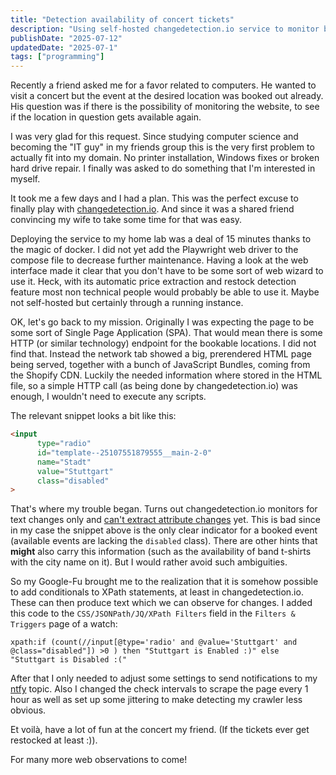 ```yaml
---
title: "Detection availability of concert tickets"
description: "Using self-hosted changedetection.io service to monitor band shop for concert tickets availability. Powered by conditional XPaths."
publishDate: "2025-07-12"
updatedDate: "2025-07-1"
tags: ["programming"]
---
```


Recently a friend asked me for a favor related to computers.
He wanted to visit a concert but the event at the desired location was booked out already.
His question was if there is the possibility of monitoring the website, to see if the location in question gets available again.

I was very glad for this request.
Since studying computer science and becoming the "IT guy" in my friends group this is the very first problem to actually fit into my domain.
No printer installation, Windows fixes or broken hard drive repair.
I finally was asked to do something that I'm interested in myself.

It took me a few days and I had a plan.
This was the perfect excuse to finally play with [changedetection.io](https://changedetection.io/).
And since it was a shared friend convincing my wife to take some time for that was easy.

Deploying the service to my home lab was a deal of 15 minutes thanks to the magic of docker.
I did not yet add the Playwright web driver to the compose file to decrease further maintenance.
Having a look at the web interface made it clear that you don't have to be some sort of web wizard to use it.
Heck, with its automatic price extraction and restock detection feature most non technical people would probably be able to use it.
Maybe not self-hosted but certainly through a running instance.

OK, let's go back to my mission.
Originally I was expecting the page to be some sort of Single Page Application (SPA).
That would mean there is some HTTP (or similar technology) endpoint for the bookable locations.
I did not find that.
Instead the network tab showed a big, prerendered HTML page being served, together with a bunch of JavaScript Bundles, coming from the Shopify CDN.
Luckily the needed information where stored in the HTML file, so a simple HTTP call (as being done by changedetection.io) was enough, I wouldn't need to execute any scripts.

The relevant snippet looks a bit like this:
```html
<input
      type="radio"
      id="template--25107551879555__main-2-0"
      name="Stadt"
      value="Stuttgart"
      class="disabled"
>
```
That's where my trouble began.
Turns out changedetection.io monitors for text changes only and [can't extract attribute changes](https://github.com/dgtlmoon/changedetection.io/issues/2254) yet.
This is bad since in my case the snippet above is the only clear indicator for a booked event (available events are lacking the `disabled` class).
There are other hints that **might** also carry this information (such as the availability of band t-shirts with the city name on it).
But I would rather avoid such ambiguities.

So my Google-Fu brought me to the realization that it is somehow possible to add conditionals to XPath statements, at least in changedetection.io.
These can then produce text which we can observe for changes.
I added this code to the `CSS/JSONPath/JQ/XPath Filters` field in the `Filters & Triggers` page of a watch:
```
xpath:if (count(//input[@type='radio' and @value='Stuttgart' and @class="disabled"]) >0 ) then "Stuttgart is Enabled :)" else "Stuttgart is Disabled :("
```

After that I only needed to adjust some settings to send notifications to my [ntfy](https://ntfy.sh) topic.
Also I changed the check intervals to scrape the page every 1 hour as well as set up some jittering to make detecting my crawler less obvious.

Et voilà, have a lot of fun at the concert my friend.
(If the tickets ever get restocked at least :)).

For many more web observations to come!
